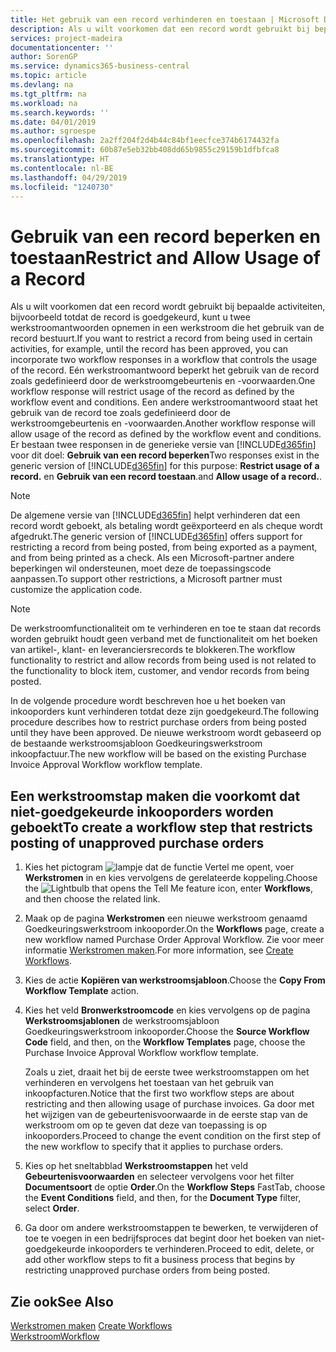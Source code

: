 ```yaml
---
title: Het gebruik van een record verhinderen en toestaan | Microsoft Docs
description: Als u wilt voorkomen dat een record wordt gebruikt bij bepaalde activiteiten, bijvoorbeeld totdat de record is goedgekeurd, kunt u twee werkstroomantwoorden opnemen in een werkstroom die het gebruik van de record bestuurt.
services: project-madeira
documentationcenter: ''
author: SorenGP
ms.service: dynamics365-business-central
ms.topic: article
ms.devlang: na
ms.tgt_pltfrm: na
ms.workload: na
ms.search.keywords: ''
ms.date: 04/01/2019
ms.author: sgroespe
ms.openlocfilehash: 2a2ff204f2d4b44c84bf1eecfce374b6174432fa
ms.sourcegitcommit: 60b87e5eb32bb408dd65b9855c29159b1dfbfca8
ms.translationtype: HT
ms.contentlocale: nl-BE
ms.lasthandoff: 04/29/2019
ms.locfileid: "1240730"
---
```

# <a name="restrict-and-allow-usage-of-a-record"></a><span data-ttu-id="5545b-103">Gebruik van een record beperken en toestaan</span><span class="sxs-lookup"><span data-stu-id="5545b-103">Restrict and Allow Usage of a Record</span></span>
<span data-ttu-id="5545b-104">Als u wilt voorkomen dat een record wordt gebruikt bij bepaalde activiteiten, bijvoorbeeld totdat de record is goedgekeurd, kunt u twee werkstroomantwoorden opnemen in een werkstroom die het gebruik van de record bestuurt.</span><span class="sxs-lookup"><span data-stu-id="5545b-104">If you want to restrict a record from being used in certain activities, for example, until the record has been approved, you can incorporate two workflow responses in a workflow that controls the usage of the record.</span></span> <span data-ttu-id="5545b-105">Eén werkstroomantwoord beperkt het gebruik van de record zoals gedefinieerd door de werkstroomgebeurtenis en -voorwaarden.</span><span class="sxs-lookup"><span data-stu-id="5545b-105">One workflow response will restrict usage of the record as defined by the workflow event and conditions.</span></span> <span data-ttu-id="5545b-106">Een andere werkstroomantwoord staat het gebruik van de record toe zoals gedefinieerd door de werkstroomgebeurtenis en -voorwaarden.</span><span class="sxs-lookup"><span data-stu-id="5545b-106">Another workflow response will allow usage of the record as defined by the workflow event and conditions.</span></span> <span data-ttu-id="5545b-107">Er bestaan twee responsen in de generieke versie van [!INCLUDE[d365fin](includes/d365fin_md.md)] voor dit doel: **Gebruik van een record beperken**</span><span class="sxs-lookup"><span data-stu-id="5545b-107">Two responses exist in the generic version of [!INCLUDE[d365fin](includes/d365fin_md.md)] for this purpose: **Restrict usage of a record.**</span></span> <span data-ttu-id="5545b-108">en **Gebruik van een record toestaan**.</span><span class="sxs-lookup"><span data-stu-id="5545b-108">and **Allow usage of a record.**.</span></span>

> [!NOTE]  
>  <span data-ttu-id="5545b-109">De algemene versie van [!INCLUDE[d365fin](includes/d365fin_md.md)] helpt verhinderen dat een record wordt geboekt, als betaling wordt geëxporteerd en als cheque wordt afgedrukt.</span><span class="sxs-lookup"><span data-stu-id="5545b-109">The generic version of [!INCLUDE[d365fin](includes/d365fin_md.md)] offers support for restricting a record from being posted, from being exported as a payment, and from being printed as a check.</span></span> <span data-ttu-id="5545b-110">Als een Microsoft-partner andere beperkingen wil ondersteunen, moet deze de toepassingscode aanpassen.</span><span class="sxs-lookup"><span data-stu-id="5545b-110">To support other restrictions, a Microsoft partner must customize the application code.</span></span>  

> [!NOTE]  
>  <span data-ttu-id="5545b-111">De werkstroomfunctionaliteit om te verhinderen en toe te staan dat records worden gebruikt houdt geen verband met de functionaliteit om het boeken van artikel-, klant- en leveranciersrecords te blokkeren.</span><span class="sxs-lookup"><span data-stu-id="5545b-111">The workflow functionality to restrict and allow records from being used is not related to the functionality to block item, customer, and vendor records from being posted.</span></span>

<span data-ttu-id="5545b-112">In de volgende procedure wordt beschreven hoe u het boeken van inkooporders kunt verhinderen totdat deze zijn goedgekeurd.</span><span class="sxs-lookup"><span data-stu-id="5545b-112">The following procedure describes how to restrict purchase orders from being posted until they have been approved.</span></span> <span data-ttu-id="5545b-113">De nieuwe werkstroom wordt gebaseerd op de bestaande werkstroomsjabloon Goedkeuringswerkstroom inkoopfactuur.</span><span class="sxs-lookup"><span data-stu-id="5545b-113">The new workflow will be based on the existing Purchase Invoice Approval Workflow workflow template.</span></span>  

## <a name="to-create-a-workflow-step-that-restricts-posting-of-unapproved-purchase-orders"></a><span data-ttu-id="5545b-114">Een werkstroomstap maken die voorkomt dat niet-goedgekeurde inkooporders worden geboekt</span><span class="sxs-lookup"><span data-stu-id="5545b-114">To create a workflow step that restricts posting of unapproved purchase orders</span></span>  
1. <span data-ttu-id="5545b-115">Kies het pictogram ![lampje dat de functie Vertel me opent](media/ui-search/search_small.png "Vertel me wat u wilt doen"), voer **Werkstromen** in en kies vervolgens de gerelateerde koppeling.</span><span class="sxs-lookup"><span data-stu-id="5545b-115">Choose the ![Lightbulb that opens the Tell Me feature](media/ui-search/search_small.png "Tell me what you want to do") icon, enter **Workflows**, and then choose the related link.</span></span>  
2. <span data-ttu-id="5545b-116">Maak op de pagina **Werkstromen** een nieuwe werkstroom genaamd Goedkeuringswerkstroom inkooporder.</span><span class="sxs-lookup"><span data-stu-id="5545b-116">On the **Workflows** page, create a new workflow named Purchase Order Approval Workflow.</span></span> <span data-ttu-id="5545b-117">Zie voor meer informatie [Werkstromen maken](across-how-to-create-workflows.md).</span><span class="sxs-lookup"><span data-stu-id="5545b-117">For more information, see [Create Workflows](across-how-to-create-workflows.md).</span></span>  
3. <span data-ttu-id="5545b-118">Kies de actie **Kopiëren van werkstroomsjabloon**.</span><span class="sxs-lookup"><span data-stu-id="5545b-118">Choose the **Copy From Workflow Template** action.</span></span>  
4. <span data-ttu-id="5545b-119">Kies het veld **Bronwerkstroomcode** en kies vervolgens op de pagina **Werkstroomsjablonen** de werkstroomsjabloon Goedkeuringswerkstroom inkooporder.</span><span class="sxs-lookup"><span data-stu-id="5545b-119">Choose the **Source Workflow Code** field, and then, on the **Workflow Templates** page, choose the Purchase Invoice Approval Workflow workflow template.</span></span>  

     <span data-ttu-id="5545b-120">Zoals u ziet, draait het bij de eerste twee werkstroomstappen om het verhinderen en vervolgens het toestaan van het gebruik van inkoopfacturen.</span><span class="sxs-lookup"><span data-stu-id="5545b-120">Notice that the first two workflow steps are about restricting and then allowing usage of purchase invoices.</span></span> <span data-ttu-id="5545b-121">Ga door met het wijzigen van de gebeurtenisvoorwaarde in de eerste stap van de werkstroom om op te geven dat deze van toepassing is op inkooporders.</span><span class="sxs-lookup"><span data-stu-id="5545b-121">Proceed to change the event condition on the first step of the new workflow to specify that it applies to purchase orders.</span></span>  
5. <span data-ttu-id="5545b-122">Kies op het sneltabblad **Werkstroomstappen** het veld **Gebeurtenisvoorwaarden** en selecteer vervolgens voor het filter **Documentsoort** de optie **Order**.</span><span class="sxs-lookup"><span data-stu-id="5545b-122">On the **Workflow Steps** FastTab, choose the **Event Conditions** field, and then, for the **Document Type** filter, select **Order**.</span></span>  
6. <span data-ttu-id="5545b-123">Ga door om andere werkstroomstappen te bewerken, te verwijderen of toe te voegen in een bedrijfsproces dat begint door het boeken van niet-goedgekeurde inkooporders te verhinderen.</span><span class="sxs-lookup"><span data-stu-id="5545b-123">Proceed to edit, delete, or add other workflow steps to fit a business process that begins by restricting unapproved purchase orders from being posted.</span></span>  

## <a name="see-also"></a><span data-ttu-id="5545b-124">Zie ook</span><span class="sxs-lookup"><span data-stu-id="5545b-124">See Also</span></span>  
<span data-ttu-id="5545b-125">[Werkstromen maken](across-how-to-create-workflows.md) </span><span class="sxs-lookup"><span data-stu-id="5545b-125">[Create Workflows](across-how-to-create-workflows.md) </span></span>  
[<span data-ttu-id="5545b-126">Werkstroom</span><span class="sxs-lookup"><span data-stu-id="5545b-126">Workflow</span></span>](across-workflow.md)   
